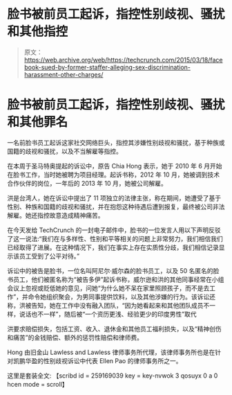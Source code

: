 # 脸书被前员工起诉，指控性别歧视、骚扰和其他指控

> 原文：<https://web.archive.org/web/https://techcrunch.com/2015/03/18/facebook-sued-by-former-staffer-alleging-sex-discrimination-harassment-other-charges/>

# 脸书被前员工起诉，指控性别歧视、骚扰和其他罪名

一名前脸书员工起诉这家社交网络巨头，指控其涉嫌性别歧视和骚扰，基于种族或国籍的歧视和骚扰，以及不当解雇等指控。

在本周于圣马特奥提起的诉讼中，原告 Chia Hong 表示，她于 2010 年 6 月开始在脸书工作，当时她被聘为项目经理。起诉书称，2012 年 10 月，她被调到技术合作伙伴的岗位，一年后的 2013 年 10 月，她被公司解雇。

洪是台湾人，她在诉讼中提出了 11 项独立的法律主张，称在期间，她遭受了基于性别、种族和国籍的歧视和骚扰，并在抱怨这种待遇后遭到报复，最终被公司非法解雇。她还指控故意造成精神痛苦。

在今天发给 TechCrunch 的一封电子邮件中，脸书的一位发言人用以下声明反驳了这一说法:“我们在与多样性、性别和平等相关的问题上非常努力，我们相信我们已经取得了进展。在这种情况下，我们在事实上存在实质性分歧，我们相信记录显示该员工受到了公平对待。”

诉讼中的被告是脸书，一位名叫阿尼尔·威尔森的脸书员工，以及 50 名匿名的脸书员工，他们被匿名称为“被告多伊”起诉书称，威尔逊和洪的其他同事经常在小组会议上忽视或贬低她的意见，问她“为什么她不呆在家里照顾孩子，而不是去工作”，并命令她组织聚会，为男同事提供饮料，以及其他涉嫌的行为。该诉讼还称，洪被告知，她在工作中没有融入团队，“因为她看起来和其他团队成员不一样，说话也不一样”，随后被“一个资历更浅、经验更少的印度男性”取代

洪要求赔偿损失，包括工资、收入、退休金和其他员工福利损失，以及“精神创伤和痛苦”的金钱赔偿、额外的惩罚性赔偿和律师费。

Hong 由旧金山 Lawless and Lawless 律师事务所代理，该律师事务所也是在针对凯鹏华盈的性别歧视诉讼中代表 Ellen Pao 的律师事务所之一。

这里是套装全文:
【scribd id = 259169039 key = key-nvwok 3 qosuyx 0 a 0 hcen mode = scroll】